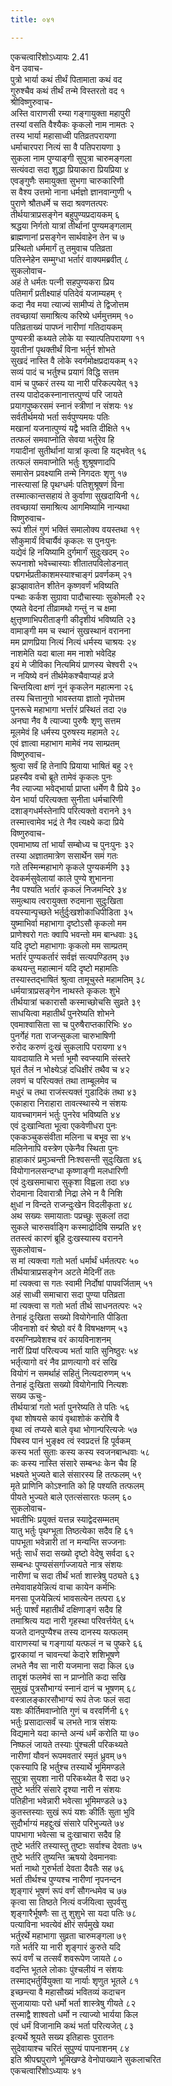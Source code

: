 ```yaml
---
title: ०४१

---
```

एकचत्वारिंशोऽध्यायः 2.41  
वेन उवाच-  
पुत्रो भार्या कथं तीर्थं पितामाता कथं वद  
गुरुश्चैव कथं तीर्थं तन्मे विस्तरतो वद १  
श्रीविष्णुरुवाच-  
अस्ति वाराणसी रम्या गङ्गायुक्ता महापुरी  
तस्यां वसति वैश्यैकः कृकलो नाम नामतः २  
तस्य भार्या महासाध्वी पतिव्रतपरायणा  
धर्माचारपरा नित्यं सा वै पतिपरायणा ३  
सुकला नाम पुण्याङ्गी सुपुत्रा चारुमङ्गला  
सत्यंवदा सदा शुद्धा प्रियाकारा प्रियप्रिया ४  
एवङ्गुणैः समायुक्ता सुभगा चारुकारिणी  
स वैश्य उत्तमो नाना धर्मज्ञो ज्ञानवान्गुणी ५  
पुराणे श्रौतधर्मे च सदा श्रवणतत्परः  
तीर्थयात्राप्रसङ्गेन बहुपुण्यप्रदायकम् ६  
श्रद्धया निर्गतो यात्रां तीर्थानां पुण्यमङ्गलाम्  
ब्राह्मणानां प्रसङ्गेन सार्थवाहेन तेन च ७  
प्रस्थितो धर्ममार्गं तु तमुवाच पतिव्रता  
पतिस्नेहेन सम्मुग्धा भर्तारं वाक्यमब्रवीत् ८  
सुकलोवाच-  
अहं ते धर्मतः पत्नी सहपुण्यकरा प्रिय  
पतिमार्गं प्रतीक्ष्याहं पतिदेवं यजाम्यहम् ९  
कदा नैव मया त्याज्यं सामीप्यं ते द्विजोत्तम  
तवच्छायां समाश्रित्य करिष्ये धर्ममुत्तमम् १०  
पतिव्रताख्यं पापघ्नं नारीणां गतिदायकम्  
पुण्यस्त्री कथ्यते लोके या स्यात्पतिपरायणा ११  
युवतीनां पृथक्तीर्थं विना भर्तुर्न शोभते  
सुखदं नास्ति वै लोके स्वर्गमोक्षप्रदायकम् १२  
सव्यं पादं च भर्तुश्च प्रयागं विद्धि सत्तम  
वामं च पुष्करं तस्य या नारी परिकल्पयेत् १३  
तस्य पादोदकस्नानात्तत्पुण्यं परि जायते  
प्रयागपुष्करसमं स्नानं स्त्रीणां न संशयः १४  
सर्वतीर्थमयो भर्ता सर्वपुण्यमयः पतिः  
मखानां यजनात्पुण्यं यद्वै भवति दीक्षिते १५  
तत्फलं समवाप्नोति सेवया भर्तुरेव हि  
गयादीनां सुतीर्थानां यात्रां कृत्वा हि यद्भवेत् १६  
तत्फलं समवाप्नोति भर्तुः शुश्रूषणादपि  
समासेन प्रवक्ष्यामि तन्मे निगदतः शृणु १७  
नास्त्यासां हि पृथग्धर्मः पतिशुश्रूषणं विना  
तस्मात्कान्तसहायं ते कुर्वाणा सुखदायिनी १८  
तवच्छायां समाश्रित्य आगमिष्यामि नान्यथा  
विष्णुरुवाच-  
रूपं शीलं गुणं भक्तिं समालोक्य वयस्तथा १९  
सौकुमार्यं विचार्यैवं कृकलः स पुनःपुनः  
यद्येवं हि नयिष्यामि दुर्गमार्गं सुदुःखदम् २०  
रूपनाशो भवेच्चास्याः शीतातपविलोडनात्  
पद्मगर्भप्रतीकाशमस्याश्चाङ्गं प्रवर्णकम् २१  
झञ्झावातेन शीतेन कृष्णवर्णं भविष्यति  
पन्थाः कर्कश सुग्रावा पादौचास्याः सुकोमलौ २२  
एष्यते वेदनां तीव्रामथो गन्तुं न च क्षमा  
क्षुत्तृष्णाभिपरीताङ्गी कीदृशीयं भविष्यति २३  
वामाङ्गी मम च स्थानं सुखस्थानं वरानना  
मम प्राणप्रिया नित्यं नित्यं धर्मस्य चाश्रयः २४  
नाशमेति यदा बाला मम नाशो भवेदिह  
इयं मे जीविका नित्यमियं प्राणस्य चेश्वरी २५  
न नयिष्ये वनं तीर्थमेकश्चैवाप्यहं व्रजे  
चिन्तयित्वा क्षणं नूनं कृकलेन महात्मना २६  
तस्य चित्तानुगो भावस्तया ज्ञातो नृपोत्तम  
पुनरूचे महाभागा भर्त्तारं प्रस्थितं तदा २७  
अनघा नैव वै त्याज्या पुरुषैः शृणु सत्तम  
मूलमेवं हि धर्मस्य पुरुषस्य महामते २८  
एवं ज्ञात्वा महाभाग मामेवं नय साम्प्रतम्  
विष्णुरुवाच-  
श्रुत्वा सर्वं हि तेनापि प्रियाया भाषितं बहु २९  
प्रहस्यैव वचो ब्रूते तामेवं कृकलः पुनः  
नैव त्याज्या भवेद्भार्या प्राप्ता धर्मेण वै प्रिये ३०  
येन भार्या परित्यक्ता सुनीता धर्मचारिणी  
दशाङ्गधर्मस्तेनापि परित्यक्तो वरानने ३१  
तस्मात्त्वामेव भद्रं ते नैव त्यक्ष्ये कदा प्रिये  
विष्णुरुवाच-  
एवमाभाष्य तां भार्यां सम्बोध्य च पुनःपुनः ३२  
तस्या अज्ञातमात्रेण ससार्थेन समं गतः  
गते तस्मिन्महाभागे कृकले पुण्यकर्मणि ३३  
देवकर्मसुवेलायां काले पुण्ये शुभानना  
नैव पश्यति भर्तारं कृकलं निजमन्दिरे ३४  
समुत्थाय त्वरायुक्ता रुदमाना सुदुःखिता  
वयस्यान्पृच्छते भर्तुर्दुःखशोकाधिपीडिता ३५  
युष्माभिर्वा महाभागा दृष्टोऽसौ कृकलो मम  
प्राणेश्वरो गतः क्वापि भवन्तो मम बान्धवाः ३६  
यदि दृष्टो महाभागाः कृकलो मम साम्प्रतम्  
भर्तारं पुण्यकर्तारं सर्वज्ञं सत्यपण्डितम् ३७  
कथयन्तु महात्मानं यदि दृष्टो महामतिः  
तस्यास्तद्भाषितं श्रुत्वा तामूचुस्ते महामतिम् ३८  
धर्मयात्राप्रसङ्गेन नाथस्ते कृकलः शुभे  
तीर्थयात्रां चकारासौ कस्माच्छोचसि सुव्रते ३९  
साधयित्वा महातीर्थं पुनरेष्यति शोभने  
एवमाश्वासिता सा च पुरुषैराप्तकारिभिः ४०  
पुनर्गेहं गता राजन्सुकला चारुभाषिणी  
रुरोद करुणं दुःखं सुकलापि परायणा ४१  
यावदायाति मे भर्त्ता भूमौ स्वप्स्यामि संस्तरे  
घृतं तैलं न भोक्ष्येऽहं दधिक्षीरं तथैव च ४२  
लवणं च परित्यक्तं तथा ताम्बूलमेव च  
मधुरं च तथा राजंस्त्यक्तं गुडादिकं तथा ४३  
एकाहारा निराहारा तावत्स्थास्ये न संशयः  
यावच्चागमनं भर्तुः पुनरेव भविष्यति ४४  
एवं दुःखान्विता भूत्वा एकवेणीधरा पुनः  
एककञ्चुकसंवीता मलिना च बभूव सा ४५  
मलिनेनापि वस्त्रेण एकेनैव स्थिता पुनः  
हाहाकारं प्रमुञ्चन्ती निःश्वसन्ती सुदुःखिता ४६  
वियोगानलसन्दग्धा कृष्णाङ्गी मलधारिणी  
एवं दुःखसमाचारा सुकृशा विह्वला तदा ४७  
रोदमाना दिवारात्रौ निद्रा लेभे न वै निशि  
क्षुधां न विन्दते राजन्दुःखेन विदलीकृता ४८  
अथ सख्यः समायाताः पप्रच्छुः सुकलां तदा  
सुकले चारुसर्वाङ्गि कस्माद्रोदिषि सम्प्रति ४९  
ततस्त्वं कारणं ब्रूहि दुःखस्यास्य वरानने  
सुकलोवाच-  
स मां त्यक्त्वा गतो भर्ता धर्मार्थं धर्मतत्परः ५०  
तीर्थयात्राप्रसङ्गेन अटते मेदिनीं ततः  
मां त्यक्त्वा स गतः स्वामी निर्दोषां पापवर्जिताम् ५१  
अहं साध्वी समाचारा सदा पुण्या पतिव्रता  
मां त्यक्त्वा स गतो भर्ता तीर्थ साधनतत्परः ५२  
तेनाहं दुःखिता सख्यो वियोगेनाति पीडिता  
जीवनाशो वरं श्रेष्ठो वरं वै विषभक्षणम् ५३  
वरमग्निप्रवेशश्च वरं कायविनाशनम्  
नारीं प्रियां परित्यज्य भर्ता याति सुनिष्ठुरः ५४  
भर्तृत्यागो वरं नैव प्राणत्यागो वरं सखि  
वियोगं न समर्थाहं सहितुं नित्यदारुणम् ५५  
तेनाहं दुःखिता सख्यो वियोगेनापि नित्यशः  
सख्य ऊचुः-  
तीर्थयात्रां गतो भर्ता पुनरेष्यति ते पतिः ५६  
वृथा शोषयसे कायं वृथाशोकं करोषि वै  
वृथा त्वं तप्यसे बाले वृथा भोगान्परित्यजेः ५७  
पिबस्व पानं भुङ्क्ष्व त्वं स्वप्रदत्तं हि पूर्वकम्  
कस्य भर्ता सुताः कस्य कस्य स्वजनबान्धवाः ५८  
कः कस्य नास्ति संसारे सम्बन्धः केन चैव हि  
भक्ष्यते भुज्यते बाले संसारस्य हि तत्फलम् ५९  
मृते प्राणिनि कोऽश्नाति को हि पश्यति तत्फलम्  
पीयते भुज्यते बाले एतत्संसारतः फलम् ६०  
सुकलोवाच-  
भवतीभिः प्रयुक्तं यत्तन्न स्याद्वेदसम्मतम्  
यातु भर्तुः पृथग्भूता तिष्ठत्येका सदैव हि ६१  
पापभूता भवेन्नारी तां न मन्यन्ति सज्जनाः  
भर्तुः सार्धं सदा सख्यो दृष्टो वेदेषु सर्वदा ६२  
सम्बन्धः पुण्यसंसर्गाज्जायते नात्र संशयः  
नारीणां च सदा तीर्थं भर्ता शास्त्रेषु पठ्यते ६३  
तमेवावाहयेन्नित्यं वाचा कायेन कर्मभिः  
मनसा पूजयेन्नित्यं भावसत्येन तत्परा ६४  
भर्तुः पार्श्वं महातीर्थं दक्षिणाङ्गं सदैव हि  
तमाश्रित्य यदा नारी गृहस्था परिवर्त्तयेत् ६५  
यजते दानपुण्यैश्च तस्य दानस्य यत्फलम्  
वाराणस्यां च गङ्गायां यत्फलं न च पुष्करे ६६  
द्वारकायां न चावन्त्यां केदारे शशिभूषणे  
लभते नैव सा नारी यजमाना सदा किल ६७  
तादृशं फलमेवं सा न प्राप्नोति कदा सखि  
सुमुखं पुत्रसौभाग्यं स्नानं दानं च भूषणम् ६८  
वस्त्रालङ्कारसौभाग्यं रूपं तेजः फलं सदा  
यशः कीर्तिमवाप्नोति गुणं च वरवर्णिनी ६९  
भर्तुः प्रसादात्सर्वं च लभते नात्र संशयः  
विद्यमाने यदा कान्ते अन्यं धर्मं करोति या ७०  
निष्फलं जायते तस्याः पुंश्चली परिकथ्यते  
नारीणां यौवनं रूपमवतारं स्मृतं ध्रुवम् ७१  
एकस्यापि हि भर्तुश्च तस्यार्थे भूमिमण्डले  
सुपुत्रा सुयशा नारी परिकथ्येत वै सदा ७२  
तुष्टे भर्तरि संसारे दृश्या नारी न संशयः  
पतिहीना भवेन्नारी भवेत्सा भूमिमण्डले ७३  
कुतस्तस्याः सुखं रूपं यशः कीर्तिः सुता भुवि  
सुदौर्भाग्यं महद्दुःखं संसारे परिभुज्यते ७४  
पापभागा भवेत्सा च दुःखाचारा सदैव हि  
तुष्टे भर्तरि तस्यास्तु तुष्टाः सर्वाश्च देवताः ७५  
तुष्टे भर्तरि तुष्यन्ति ऋषयो देवमानवाः  
भर्ता नाथो गुरुर्भर्ता देवता दैवतैः सह ७६  
भर्ता तीर्थश्च पुण्यश्च नारीणां नृपनन्दन  
शृङ्गारं भूषणं रूपं वर्णं सौगन्धमेव च ७७  
कृत्वा सा तिष्ठते नित्यं वर्जयित्वा सुपर्वसु  
शृङ्गारैर्भूषणैः सा तु शुशुभे सा यदा पतिः ७८  
पत्याविना भवत्येवं क्षीरं सर्पमुखे यथा  
भर्तुरर्थे महाभागा सुव्रता चारुमङ्गला ७९  
गते भर्तरि या नारी शृङ्गारं कुरुते यदि  
रूपं वर्णं च तत्सर्वं शवरूपेण जायते ८०  
वदन्ति भूतले लोकाः पुंश्चलीयं न संशयः  
तस्माद्भर्तुर्वियुक्ता या नार्याः शृणुत भूतले ८१  
इच्छन्त्या वै महासौख्यं भवितव्यं कदाचन  
सुजायायाः परो धर्मो भर्ता शास्त्रेषु गीयते ८२  
तस्माद्वै शाश्वतो धर्मो न त्याज्यो भार्यया किल  
एवं धर्मं विजानामि कथं भर्ता परित्यजेत् ८३  
इत्यर्थे श्रूयते सख्य इतिहासः पुरातनः  
सुदेवायाश्च चरितं सुपुण्यं पापनाशनम् ८४  
 इति श्रीपद्मपुराणे भूमिखण्डे वेनोपाख्याने सुकलाचरित  
एकचत्वारिंशोऽध्यायः ४१
